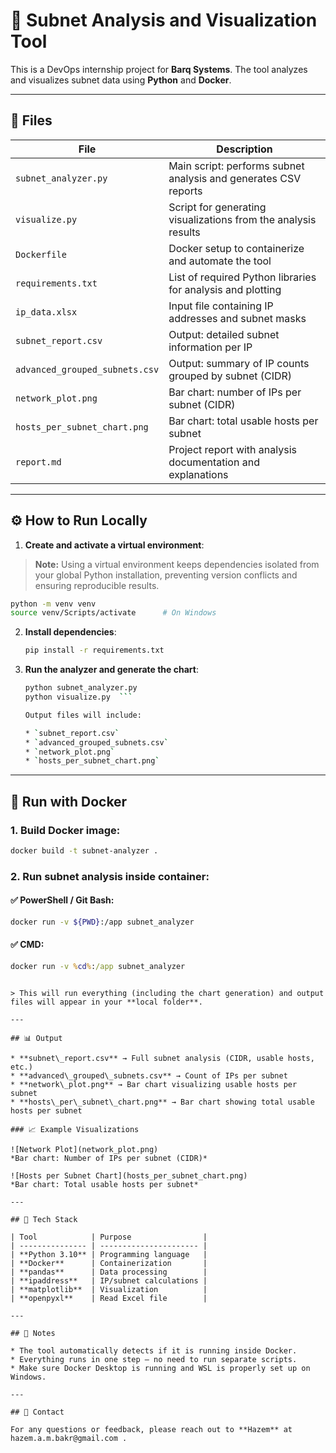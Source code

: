 # 🔧 Subnet Analysis and Visualization Tool

This is a DevOps internship project for **Barq Systems**. The tool analyzes and visualizes subnet data using **Python** and **Docker**.

---

## 📁 Files

| File                           | Description                                                     |
| ------------------------------ | --------------------------------------------------------------- |
| `subnet_analyzer.py`           | Main script: performs subnet analysis and generates CSV reports |
| `visualize.py`                 | Script for generating visualizations from the analysis results  |
| `Dockerfile`                   | Docker setup to containerize and automate the tool              |
| `requirements.txt`             | List of required Python libraries for analysis and plotting     |
| `ip_data.xlsx`                 | Input file containing IP addresses and subnet masks             |
| `subnet_report.csv`            | Output: detailed subnet information per IP                      |
| `advanced_grouped_subnets.csv` | Output: summary of IP counts grouped by subnet (CIDR)           |
| `network_plot.png`             | Bar chart: number of IPs per subnet (CIDR)                      |
| `hosts_per_subnet_chart.png`   | Bar chart: total usable hosts per subnet                        |
| `report.md`                    | Project report with analysis documentation and explanations     |

---

## ⚙️ How to Run Locally

1. **Create and activate a virtual environment**:
> **Note:** Using a virtual environment keeps dependencies isolated from your global Python installation, preventing version conflicts and ensuring reproducible results.
   ```bash
   python -m venv venv
   source venv/Scripts/activate      # On Windows
   ```

2. **Install dependencies**:

   ```bash
   pip install -r requirements.txt
   ```

3. **Run the analyzer and generate the chart**:

   ```bash
   python subnet_analyzer.py
   python visualize.py  ```

   Output files will include:

   * `subnet_report.csv`
   * `advanced_grouped_subnets.csv`
   * `network_plot.png`
   * `hosts_per_subnet_chart.png`

---

## 🐳 Run with Docker

### 1. **Build Docker image**:

```bash
docker build -t subnet-analyzer .
```

### 2. **Run subnet analysis inside container**:

#### ✅ PowerShell / Git Bash:

```bash
docker run -v ${PWD}:/app subnet_analyzer
```

#### ✅ CMD:

```cmd
docker run -v %cd%:/app subnet_analyzer
```
```

> This will run everything (including the chart generation) and output files will appear in your **local folder**.

---

## 📊 Output

* **subnet\_report.csv** → Full subnet analysis (CIDR, usable hosts, etc.)
* **advanced\_grouped\_subnets.csv** → Count of IPs per subnet
* **network\_plot.png** → Bar chart visualizing usable hosts per subnet
* **hosts\_per\_subnet\_chart.png** → Bar chart showing total usable hosts per subnet

### 📈 Example Visualizations

![Network Plot](network_plot.png)
*Bar chart: Number of IPs per subnet (CIDR)*

![Hosts per Subnet Chart](hosts_per_subnet_chart.png)
*Bar chart: Total usable hosts per subnet*

---

## 🧰 Tech Stack

| Tool            | Purpose                |
| --------------- | ---------------------- |
| **Python 3.10** | Programming language   |
| **Docker**      | Containerization       |
| **pandas**      | Data processing        |
| **ipaddress**   | IP/subnet calculations |
| **matplotlib**  | Visualization          |
| **openpyxl**    | Read Excel file        |

---

## 📌 Notes

* The tool automatically detects if it is running inside Docker.
* Everything runs in one step — no need to run separate scripts.
* Make sure Docker Desktop is running and WSL is properly set up on Windows.

---

## 📧 Contact

For any questions or feedback, please reach out to **Hazem** at hazem.a.m.bakr@gmail.com .

